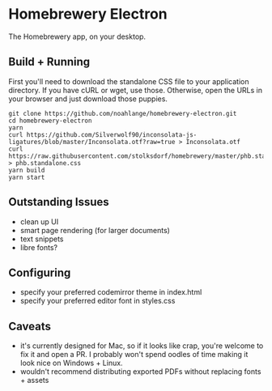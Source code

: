 # Homebrewery Electron
The Homebrewery app, on your desktop.

## Build + Running
First you'll need to download the standalone CSS file to your application
directory. If you have cURL or wget, use those. Otherwise, open the URLs in
your browser and just download those puppies.

```
git clone https://github.com/noahlange/homebrewery-electron.git
cd homebrewery-electron
yarn
curl https://github.com/Silverwolf90/inconsolata-js-ligatures/blob/master/Inconsolata.otf?raw=true > Inconsolata.otf
curl https://raw.githubusercontent.com/stolksdorf/homebrewery/master/phb.standalone.css > phb.standalone.css
yarn build
yarn start
```

## Outstanding Issues
- clean up UI
- smart page rendering (for larger documents)
- text snippets
- libre fonts?

## Configuring
- specify your preferred codemirror theme in index.html
- specify your preferred editor font in styles.css

## Caveats
- it's currently designed for Mac, so if it looks like crap, you're welcome to
  fix it and open a PR. I probably won't spend oodles of time making it look
  nice on Windows + Linux.
- wouldn't recommend distributing exported PDFs without replacing fonts + assets